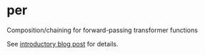 per
===

Composition/chaining for forward-passing transformer functions

See [introductory blog post](https://smellegantcode.wordpress.com/2013/10/31/per-composable-forward-passing-processor-functions/) for details.
